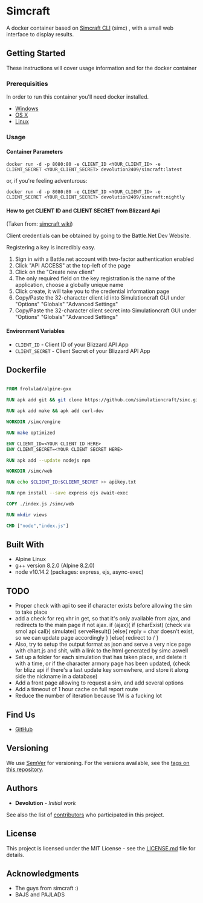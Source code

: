 # Simcraft

A docker container based on [Simcraft CLI](https://github.com/simulationcraft/simc) (simc) , with a small web interface to display results.

## Getting Started

These instructions will cover usage information and for the docker container 

### Prerequisities


In order to run this container you'll need docker installed.

* [Windows](https://docs.docker.com/windows/started)
* [OS X](https://docs.docker.com/mac/started/)
* [Linux](https://docs.docker.com/linux/started/)

### Usage

#### Container Parameters


```shell
docker run -d -p 8080:80 -e CLIENT_ID <YOUR_CLIENT_ID> -e CLIENT_SECRET <YOUR_CLIENT_SECRET> devolution2409/simcraft:latest
```

or, if you're feeling adventurous:
```shell
docker run -d -p 8080:80 -e CLIENT_ID <YOUR_CLIENT_ID> -e CLIENT_SECRET <YOUR_CLIENT_SECRET> devolution2409/simcraft:nightly 
```
#### How to get CLIENT ID and CLIENT SECRET from Blizzard Api

(Taken from: [simcraft wiki](https://github.com/simulationcraft/simc/wiki/BattleArmoryAPI))

Client credentials can be obtained by going to the Battle.Net Dev Website.

Registering a key is incredibly easy.

1. Sign in with a Battle.net account with two-factor authentication enabled
2. Click "API ACCESS" at the top-left of the page
3. Click on the "Create new client"
4. The only required field on the key registration is the name of the application, choose a globally unique name
5. Click create, it will take you to the credential information page
6. Copy/Paste the 32-character client id into Simulationcraft GUI under "Options" "Globals" "Advanced Settings"
7. Copy/Paste the 32-character client secret into Simulationcraft GUI under "Options" "Globals" "Advanced Settings"

#### Environment Variables

* `CLIENT_ID` - Client ID of your Blizzard API App
* `CLIENT_SECRET` - Client Secret of your Blizzard API App

## Dockerfile

```Dockerfile

FROM frolvlad/alpine-gxx

RUN apk add git && git clone https://github.com/simulationcraft/simc.git

RUN apk add make && apk add curl-dev 

WORKDIR /simc/engine

RUN make optimized

ENV CLIENT_ID=<YOUR CLIENT ID HERE>
ENV CLIENT_SECRET=<YOUR CLIENT SECRET HERE>

RUN apk add --update nodejs npm

WORKDIR /simc/web

RUN echo $CLIENT_ID:$CLIENT_SECRET >> apikey.txt

RUN npm install --save express ejs await-exec

COPY ./index.js /simc/web

RUN mkdir views

CMD ["node","index.js"]

```

## Built With

* Alpine Linux
* g++ version 8.2.0 (Alpine 8.2.0)
* node v10.14.2 (packages: express, ejs, async-exec)

## TODO

* Proper check with api to see if character exists before allowing the sim to take place
* add a check for req.xhr in get, so that it's only available from ajax, and redirects to the main page if not ajax.
	 if (ajax){
              if (charExist) (check via smol api call){
                 simulate()
                 serveResult()
              }else{
                 reply = char doesn't exist, so we can update page accordingly
              }
 	 }else{
             redirect to /
	 }
* Also, try to setup the output format as json and serve a very nice page with chart.js and shit, with a link to the html generated by simc aswell 
* Set up a folder for each simulation that has taken place, and delete it with a time, or if the character armory page has been updated, (check for blizz api if there's a last update key somewhere, and store it along side the nickname in a database)
* Add a front page allowing to request a sim, and add several options
* Add a timeout of 1 hour cache on full report route
* Reduce the number of iteration because 1M is a fucking lot

## Find Us

* [GitHub](https://github.com/devolution2409/simcraft)

## Versioning

We use [SemVer](http://semver.org/) for versioning. For the versions available, see the 
[tags on this repository](https://github.com/devolution2409/simcraft/tags). 

## Authors

* **Devolution** - *Initial work* 

See also the list of [contributors](https://github.com/devolution2409/simcraft/contributors) who 
participated in this project.

## License

This project is licensed under the MIT License - see the [LICENSE.md](LICENSE.md) file for details.

## Acknowledgments

* The guys from simcraft :)
* BAJS and PAJLADS 
